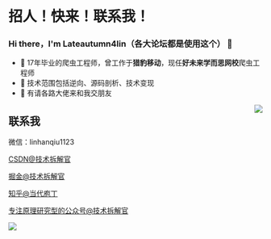 # 招人！快来！联系我！


### Hi there，I'm Lateautumn4lin（各大论坛都是使用这个） 👋

<!--
**lateautumn4lin/lateautumn4lin** is a ✨ _special_ ✨ repository because its `README.md` (this file) appears on your GitHub profile.

Here are some ideas to get you started:

- 🔭 I’m currently working on ...
- 🌱 I’m currently learning ...
- 👯 I’m looking to collaborate on ...
- 🤔 I’m looking for help with ...
- 💬 Ask me about ...
- 📫 How to reach me: ...
- 😄 Pronouns: ...
- ⚡ Fun fact: ...
-->

- 🔭 17年毕业的爬虫工程师，曾工作于**猎豹移动**，现任**好未来学而思网校**爬虫工程师
- 🌱 技术范围包括逆向、源码剖析、技术变现
- 💬 有请各路大佬来和我交朋友

<img align="right" src="https://github-readme-stats.vercel.app/api?username=lateautumn4lin&show_icons=true&theme=radical">

## 联系我

微信：linhanqiu1123

[CSDN@技术拆解官](https://blog.csdn.net/weixin_43116910)

[掘金@技术拆解官](https://juejin.im/user/4089838983713288)

[知乎@当代庖丁](https://www.zhihu.com/people/lateautunm)

[专注原理研究型的公众号@技术拆解官](https://cloudcrawler.club/)

![](https://img-blog.csdnimg.cn/20201013201826288.png?x-oss-process=image/watermark,type_ZmFuZ3poZW5naGVpdGk,shadow_10,text_aHR0cHM6Ly9ibG9nLmNzZG4ubmV0L3dlaXhpbl80MzExNjkxMA==,size_16,color_FFFFFF,t_70#pic_center)

